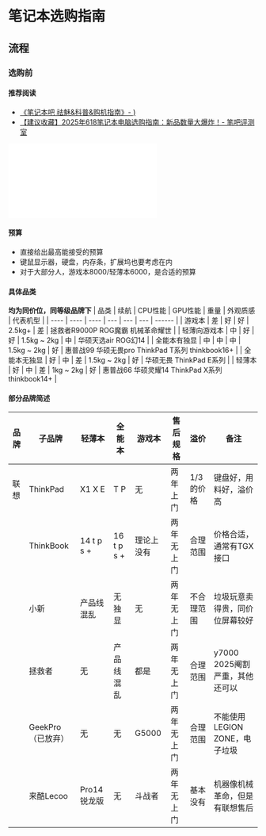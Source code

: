 # 笔记本选购指南
## 流程
### 选购前
#### 推荐阅读
- [《笔记本吧 祛魅&科普&购机指南》- )](https://www.kdocs.cn/l/chzEHrH90jRz) 
- [【建议收藏】2025年618笔记本电脑选购指南：新品数量大爆炸！- 笔吧评测室](https://www.bilibili.com/video/BV1JBjhz1E6D)
<iframe src="//player.bilibili.com/player.html?isOutside=true&aid=114562883919480&bvid=BV1JBjhz1E6D&cid=30128999579&p=1" scrolling="no" border="0" frameborder="no" framespacing="0" allowfullscreen="true"></iframe>

#### 预算
- 直接给出最高能接受的预算
- 键鼠显示器，硬盘，内存条，扩展坞也要考虑在内
- 对于大部分人，游戏本8000/轻薄本6000，是合适的预算

#### 具体品类
**均为同价位，同等级品牌下**
| 品类 | 续航 | CPU性能 | GPU性能 | 重量 | 外观质感 | 代表机型 |
| ---- | ---- | ---- | --- | --- | --- | ------ |
| 游戏本 | 差 | 好 | 好 | 2.5kg+ | 差 | 拯救者R9000P ROG魔霸 机械革命耀世 |
| 轻薄向游戏本 | 中 | 好 | 好 | 1.5kg ~ 2kg | 中 | 华硕天选air ROG幻14 |
| 全能本有独显 | 中 | 中 | 中 | 1.5kg ~ 2kg | 好 | 惠普战99 华硕无畏pro ThinkPad T系列 thinkbook16+ |
| 全能本无独显 | 好 | 中 | 差 | 1.5kg ~ 2kg | 好 | 华硕无畏 ThinkPad E系列 |
| 轻薄本 | 好 | 中 | 差 | 1kg ~ 2kg | 好 | 惠普战66 华硕灵耀14 ThinkPad X系列 thinkbook14+ |

#### 部分品牌简述
| 品牌 | 子品牌 | 轻薄本 | 全能本 | 游戏本 | 售后规格 | 溢价 | 备注 |
| ---- | ---- | ---- | ---- | ---- | ---- | ---- | ---- |
| 联想 | ThinkPad | X1 X E | T P | 无 | 两年上门 | 1/3的价格 | 键盘好，用料好，溢价高 |
|  | ThinkBook | 14 t p s +|16 t p s +| 理论上没有 | 两年无上门 | 合理范围 | 价格合适，通常有TGX接口 |
|  | 小新 | 产品线混乱 | 无独显 | 无 | 两年无上门 | 不合理范围 | 垃圾玩意卖得贵，同价位屏幕较好 |
|  | 拯救者 | 无 | 产品线混乱 | 都是 | 两年无上门 | 合理范围 | y7000 2025阉割严重，其他还可以 |  
|  | GeekPro（已放弃） | 无 | 无 | G5000 | 两年无上门 | 合理范围 | 不能使用LEGION ZONE，电子垃圾 | 
|  | 来酷Lecoo | Pro14锐龙版 | 无 | 斗战者 | 两年无上门 | 基本没有 | 机器像机械革命，但是有联想售后 | 
